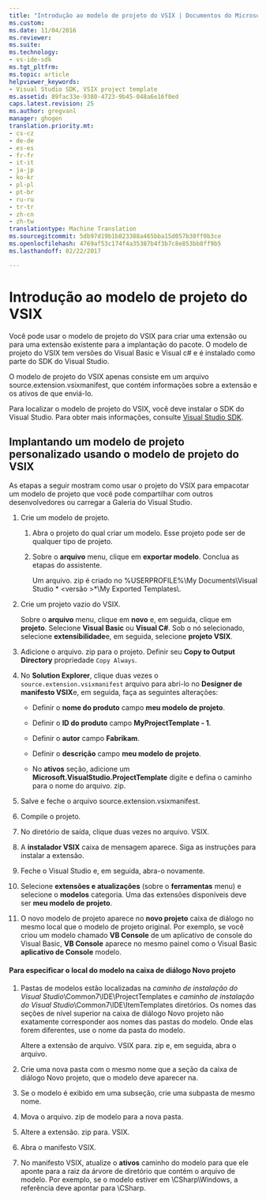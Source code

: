 ```yaml
---
title: "Introdução ao modelo de projeto do VSIX | Documentos do Microsoft"
ms.custom: 
ms.date: 11/04/2016
ms.reviewer: 
ms.suite: 
ms.technology:
- vs-ide-sdk
ms.tgt_pltfrm: 
ms.topic: article
helpviewer_keywords:
- Visual Studio SDK, VSIX project template
ms.assetid: 89fac33e-9380-4723-9b45-048a6e16f0ed
caps.latest.revision: 25
ms.author: gregvanl
manager: ghogen
translation.priority.mt:
- cs-cz
- de-de
- es-es
- fr-fr
- it-it
- ja-jp
- ko-kr
- pl-pl
- pt-br
- ru-ru
- tr-tr
- zh-cn
- zh-tw
translationtype: Machine Translation
ms.sourcegitcommit: 5db97d19b1b823388a465bba15d057b30ff0b3ce
ms.openlocfilehash: 4769af53c174f4a35387b4f3b7c8e853bb8ff9b5
ms.lasthandoff: 02/22/2017

---
```

# <a name="getting-started-with-the-vsix-project-template"></a>Introdução ao modelo de projeto do VSIX
Você pode usar o modelo de projeto do VSIX para criar uma extensão ou para uma extensão existente para a implantação do pacote. O modelo de projeto do VSIX tem versões do Visual Basic e Visual c# e é instalado como parte do SDK do Visual Studio.  
  
 O modelo de projeto do VSIX apenas consiste em um arquivo source.extension.vsixmanifest, que contém informações sobre a extensão e os ativos de que enviá-lo.  
  
 Para localizar o modelo de projeto do VSIX, você deve instalar o SDK do Visual Studio. Para obter mais informações, consulte [Visual Studio SDK](../extensibility/visual-studio-sdk.md).  
  
## <a name="deploying-a-custom-project-template-using-the-vsix-project-template"></a>Implantando um modelo de projeto personalizado usando o modelo de projeto do VSIX  
 As etapas a seguir mostram como usar o projeto do VSIX para empacotar um modelo de projeto que você pode compartilhar com outros desenvolvedores ou carregar a Galeria do Visual Studio.  
  
1.  Crie um modelo de projeto.  
  
    1.  Abra o projeto do qual criar um modelo. Esse projeto pode ser de qualquer tipo de projeto.  
  
    2.  Sobre o **arquivo** menu, clique em **exportar modelo**. Conclua as etapas do assistente.  
  
         Um arquivo. zip é criado no %USERPROFILE%\My Documents\Visual Studio * \<versão >*\My Exported Templates\\.  
  
2.  Crie um projeto vazio do VSIX.  
  
     Sobre o **arquivo** menu, clique em **novo** e, em seguida, clique em **projeto**. Selecione **Visual Basic** ou **Visual C#**. Sob o nó selecionado, selecione **extensibilidade**e, em seguida, selecione **projeto VSIX**.  
  
3.  Adicione o arquivo. zip para o projeto. Definir seu **Copy to Output Directory** propriedade `Copy Always`.  
  
4.  No **Solution Explorer**, clique duas vezes o `source.extension.vsixmanifest` arquivo para abri-lo no **Designer de manifesto VSIX**e, em seguida, faça as seguintes alterações:  
  
    -   Definir o **nome do produto** campo **meu modelo de projeto**.  
  
    -   Definir o **ID do produto** campo **MyProjectTemplate - 1**.  
  
    -   Definir o **autor** campo **Fabrikam**.  
  
    -   Definir o **descrição** campo **meu modelo de projeto**.  
  
    -   No **ativos** seção, adicione um **Microsoft.VisualStudio.ProjectTemplate** digite e defina o caminho para o nome do arquivo. zip.  
  
5.  Salve e feche o arquivo source.extension.vsixmanifest.  
  
6.  Compile o projeto.  
  
7.  No diretório de saída, clique duas vezes no arquivo. VSIX.  
  
8.  A **instalador VSIX** caixa de mensagem aparece. Siga as instruções para instalar a extensão.  
  
9. Feche o Visual Studio e, em seguida, abra-o novamente.  
  
10. Selecione **extensões e atualizações** (sobre o **ferramentas** menu) e selecione o **modelos** categoria. Uma das extensões disponíveis deve ser **meu modelo de projeto**.  
  
11. O novo modelo de projeto aparece no **novo projeto** caixa de diálogo no mesmo local que o modelo de projeto original. Por exemplo, se você criou um modelo chamado **VB Console** de um aplicativo de console do Visual Basic, **VB Console** aparece no mesmo painel como o Visual Basic **aplicativo de Console** modelo.  
  
#### <a name="to-specify-the-location-of-the-template-in-the-new-project-dialog-box"></a>Para especificar o local do modelo na caixa de diálogo Novo projeto  
  
1.  Pastas de modelos estão localizadas na *caminho de instalação do Visual Studio*\Common7\IDE\ProjectTemplates e *caminho de instalação do Visual Studio*\Common7\IDE\ItemTemplates diretórios. Os nomes das seções de nível superior na caixa de diálogo Novo projeto não exatamente corresponder aos nomes das pastas do modelo. Onde elas forem diferentes, use o nome da pasta do modelo.  
  
     Altere a extensão de arquivo. VSIX para. zip e, em seguida, abra o arquivo.  
  
2.  Crie uma nova pasta com o mesmo nome que a seção da caixa de diálogo Novo projeto, que o modelo deve aparecer na.  
  
3.  Se o modelo é exibido em uma subseção, crie uma subpasta de mesmo nome.  
  
4.  Mova o arquivo. zip de modelo para a nova pasta.  
  
5.  Altere a extensão. zip para. VSIX.  
  
6.  Abra o manifesto VSIX.  
  
7.  No manifesto VSIX, atualize o **ativos** caminho do modelo para que ele aponte para a raiz da árvore de diretório que contém o arquivo de modelo. Por exemplo, se o modelo estiver em \CSharp\Windows, a referência deve apontar para \CSharp.
